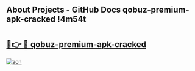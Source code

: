 ## About Projects - GitHub Docs qobuz-premium-apk-cracked !4m54t

# <h2><a href="https://andorid.site?title=qobuz-premium-apk-cracked&ref=19M">🔗👉 🔴 qobuz-premium-apk-cracked</a></h2>

[![acn](https://github.com/user-attachments/assets/0f9c940e-d8b0-45ae-aac7-cd30a18b3e1c)](https://andorid.site?title=qobuz-premium-apk-cracked&ref=19M)
